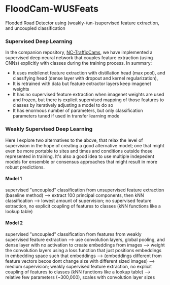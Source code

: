 # FloodCam-WUSFeats
Flooded Road Detector using (weakly-/un-)supervised feature extraction, and uncoupled classification

### Supervised Deep Learning
In the companion repository, [NC-TrafficCams](https://github.com/FloodCamML/NCTrafficCameras), we have implemented a supervised deep neural network that couples feature extraction (using CNNs) explicitly with classes during the training process. In summsry:

* It uses mobilenet feature extraction with distillation head (max pool), and classifying head (dense layer with dropout and kernel regularization),
* It is retrained with data but feature extractor layers keep imagenet weights
* It has no supervised feature extraction when imagenet weights are used and frozen, but there is explicit supervised mapping of those features to classes by iteratively adjusting a model to do so
* It has enormous number of parameters, but only classification parameters tuned if used in transfer learning mode

### Weakly Supervised Deep Learning
Here I explore two alternatives to the above, that relax the level of supervision in the hope of creating a good alternative model; one that might even be more portable to sites and times and conditions outside those represented in training. It's also a good idea to use multiple indepedent models for ensemble or consensus approaches that might result in more robust predictions.

#### Model 1
supervised "uncoupled" classification from unsupervised feature extraction (baseline method)
--> extract 100 principal components, then kNN classification
--> lowest amount of supervision; no supervised feature extraction, no explicit coupling of features to classes (kNN functions like a lookup table)

#### Model 2
supervised "uncoupled" classification from features from weakly supervised feature extraction
--> use convolution layers, global pooling, and dense layer with no activation to create embeddings from images
--> weight the convolution layers using a loss function that just positions embeddings in embedding space such that embeddings
--> (embeddings different from feature vectors becos dont change size with different sized images)
--> medium supervision; weakly supervised feature extraction, no explicit coupling of features to classes (kNN functions like a lookup table)
--> relative few parameters (~300,000), scales with convolution layer sizes
